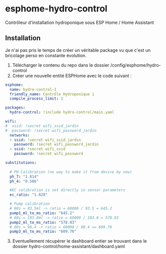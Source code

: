 # esphome-hydro-control
Contrôleur d'installation hydroponique sous ESP Home / Home Assistant

## Installation

Je n'ai pas pris le temps de créer un véritable package vu que c'est un bricolage perso en constante évolution.

1. Télécharger le contenu du repo dans le dossier /config/esphome/hydro-control
2. Créer une nouvelle entité ESPHome avec le code suivant :
```yaml
esphome:
  name: hydro-control-1
  friendly_name: Contrôle Hydroponique 1
  compile_process_limit: 1

packages:
  hydro-control: !include hydro-control/main.yaml

wifi:
#  ssid: !secret wifi_ssid_jardin
#  password: !secret wifi_password_jardin
  networks:
  - ssid: !secret wifi_ssid_jardin
    password: !secret wifi_password_jardin
  - ssid: !secret wifi_ssid
    password: !secret wifi_password

substitutions:
  
  # PH Calibration (no way to make it from device by now)
  ph_7: "1.814"
  ph_4: "0.586"

  #EC calibration is set directly in sensor parameters
  ec_ratio: "1.828"

  # Pump calibration
  # 60s = 93.5ml -> ratio = 60000 / 93.5 = 645.2
  pump1_ml_to_ms_ratio: "645.2"
  # 60s = 103.8ml -> ratio = 60000 / 103.8 = 578.03
  pump2_ml_to_ms_ratio: "578.03"
  # 60s = 98.4 -> ratio = 60000 / 98.4 == 609.76
  pump3_ml_to_ms_ratio: "609.76"
``` 
3. Eventuellement récupérer le dashboard entier se trouvant dans le dossier hydro-control/home-assistant/dashboard.yaml